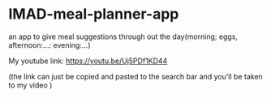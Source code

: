 # IMAD-meal-planner-app
an app to give meal suggestions through out the day(morning; eggs, afternoon:...: evening:...)

My youtube link: https://youtu.be/Uj5PDf1KD44 

(the link can just be copied and pasted to the search bar and you'll be taken to my video )

